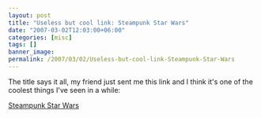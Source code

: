 ```yaml
---
layout: post
title: "Useless but cool link: Steampunk Star Wars"
date: "2007-03-02T12:03:00+06:00"
categories: [misc]
tags: []
banner_image: 
permalink: /2007/03/02/Useless-but-cool-link-Steampunk-Star-Wars
---
```


The title says it all, my friend just sent me this link and I think it's one of the coolest things I've seen in a while:

<a href="http://ericpoulton.blogspot.com/search/label/steampunk{% raw %}%20star%{% endraw %}20wars">Steampunk Star Wars</a>
